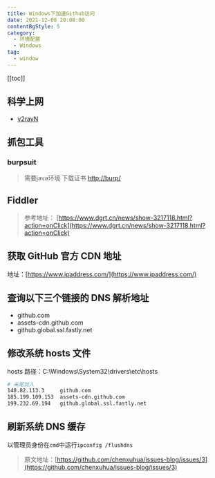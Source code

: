 ```yaml
---
title: Windows下加速Github访问
date: 2021-12-08 20:08:00
contentBgStyle: 5
category: 
  - 环境配置
  - Windows
tag: 
  - window
---
```


<!-- more -->

[[toc]]

## 科学上网

- [v2rayN](https://github.com/2dust/v2rayN/releases)

## 抓包工具

### burpsuit

> 需要java环境
> 下载证书 [http://burp/](http://burp/)

## Fiddler

> 参考地址： [https://www.dgrt.cn/news/show-3217118.html?action=onClick](https://www.dgrt.cn/news/show-3217118.html?action=onClick)

## 获取 GitHub 官方 CDN 地址

地址：[https://www.ipaddress.com/](https://www.ipaddress.com/)

## 查询以下三个链接的 DNS 解析地址

- github.com
- assets-cdn.github.com
- github.global.ssl.fastly.net

## 修改系统 hosts 文件

hosts 路径：C:\Windows\System32\drivers\etc\hosts

```bash
# 末尾加入
140.82.113.3     github.com
185.199.109.153  assets-cdn.github.com
199.232.69.194   github.global.ssl.fastly.net
```

## 刷新系统 DNS 缓存

以管理员身份在`cmd`中运行`ipconfig /flushdns`

> 原文地址：[https://github.com/chenxuhua/issues-blog/issues/3](https://github.com/chenxuhua/issues-blog/issues/3)
